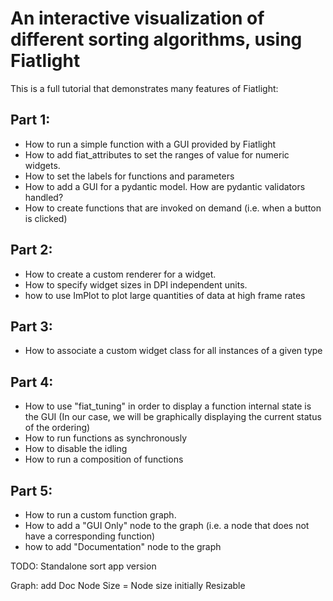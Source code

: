 An interactive visualization of different sorting algorithms, using Fiatlight
=============================================================================

This is a full tutorial that demonstrates many features of Fiatlight:

Part 1:
-------
- How to run a simple function with a GUI provided by Fiatlight
- How to add fiat_attributes to set the ranges of value for numeric widgets.
- How to set the labels for functions and parameters
- How to add a GUI for a pydantic model. How are pydantic validators handled?
- How to create functions that are invoked on demand (i.e. when a button is clicked)

Part 2:
-------
- How to create a custom renderer for a widget.
- How to specify widget sizes in DPI independent units.
- how to use ImPlot to plot large quantities of data at high frame rates

Part 3:
-------
- How to associate a custom widget class for all instances of a given type

Part 4:
-------
- How to use "fiat_tuning" in order to display a function internal state
  is the GUI
  (In our case, we will be graphically displaying the current status of the ordering)
- How to run functions as synchronously
- How to disable the idling
- How to run a composition of functions

Part 5:
-------
- How to run a custom function graph.
- How to add a "GUI Only" node to the graph (i.e. a node that does not have a corresponding function)
- how to add "Documentation" node to the graph


TODO:
  Standalone sort app version


  Graph: add Doc Node
    Size = Node size initially
    Resizable




